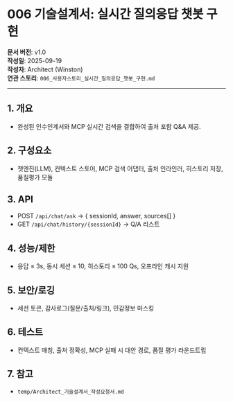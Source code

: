 # 006 기술설계서: 실시간 질의응답 챗봇 구현

**문서 버전**: v1.0  
**작성일**: 2025-09-19  
**작성자**: Architect (Winston)  
**연관 스토리**: `006_사용자스토리_실시간_질의응답_챗봇_구현.md`

---

## 1. 개요
- 완성된 인수인계서와 MCP 실시간 검색을 결합하여 출처 포함 Q&A 제공.

## 2. 구성요소
- 챗엔진(LLM), 컨텍스트 스토어, MCP 검색 어댑터, 출처 인라인러, 히스토리 저장, 품질평가 모듈

## 3. API
- POST `/api/chat/ask` → { sessionId, answer, sources[] }
- GET `/api/chat/history/{sessionId}` → Q/A 리스트

## 4. 성능/제한
- 응답 ≤ 3s, 동시 세션 ≤ 10, 히스토리 ≤ 100 Qs, 오프라인 캐시 지원

## 5. 보안/로깅
- 세션 토큰, 감사로그(질문/출처/링크), 민감정보 마스킹

## 6. 테스트
- 컨텍스트 매칭, 출처 정확성, MCP 실패 시 대안 경로, 품질 평가 라운드트립

## 7. 참고
- `temp/Architect_기술설계서_작성요청서.md`


